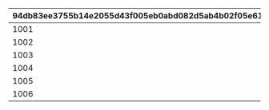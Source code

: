 |94db83ee3755b14e2055d43f005eb0abd082d5ab4b02f05e610547ee1b2648a2|69776ce71b4217f66621875a988d2be25874f26e2a1732c4932bf45486cb3130|ff3f0f91e773a154c0bd36280b96d436a131d250f7245ee03277e7973fdeb6e7|ef7b2d2ba59ff50b3cdc828680b1a09bb67bd0d6ec082e9c456ab651f262de16|f0f75583ee1fc21c2e88f9af89b7e0c6b3408029d5757c0dcd5629f563d3722a|de62a8a9d3d70ec02c533da10e972c15f15f9b53b10135524a9ac9ce0390e5c7|a0eede0529d72aab45a9f1959ab6cb91189b9c67b5b745db80b668237fcd476e|
| --- | --- | --- | --- | --- | --- | --- |
|1001|2025/07/05 12:00:00|2025/07/08 23:59:59|2025/07/09 23:59:59|2025/07/13 11:59:59|2025/07/10 00:00:00|2025/07/10 15:00:00|
|1002|2025/07/16 12:00:00|2025/07/19 23:59:59|2025/07/20 23:59:59|2025/07/24 11:59:59|2025/07/21 00:00:00|2025/07/21 15:00:00|
|1003|2025/08/02 12:00:00|2025/08/05 23:59:59|2025/08/06 23:59:59|2025/08/10 11:59:59|2025/08/07 00:00:00|2025/08/07 15:00:00|
|1004|2025/08/17 12:00:00|2025/08/20 23:59:59|2025/08/21 23:59:59|2025/08/25 11:59:59|2025/08/22 00:00:00|2025/08/22 15:00:00|
|1005|2025/09/04 12:00:00|2025/09/07 23:59:59|2025/09/08 23:59:59|2025/09/12 11:59:59|2025/09/09 00:00:00|2025/09/09 15:00:00|
|1006|2025/09/17 12:00:00|2025/09/20 23:59:59|2025/09/21 23:59:59|2025/09/25 11:59:59|2025/09/22 00:00:00|2025/09/22 15:00:00|